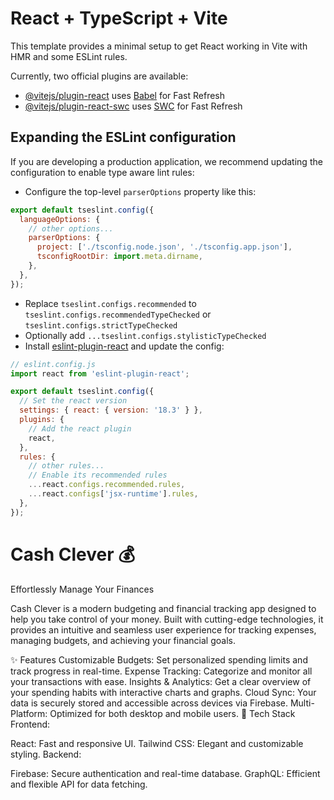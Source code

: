 # React + TypeScript + Vite

This template provides a minimal setup to get React working in Vite with HMR and some ESLint rules.

Currently, two official plugins are available:

- [@vitejs/plugin-react](https://github.com/vitejs/vite-plugin-react/blob/main/packages/plugin-react/README.md) uses [Babel](https://babeljs.io/) for Fast Refresh
- [@vitejs/plugin-react-swc](https://github.com/vitejs/vite-plugin-react-swc) uses [SWC](https://swc.rs/) for Fast Refresh

## Expanding the ESLint configuration

If you are developing a production application, we recommend updating the configuration to enable type aware lint rules:

- Configure the top-level `parserOptions` property like this:

```js
export default tseslint.config({
  languageOptions: {
    // other options...
    parserOptions: {
      project: ['./tsconfig.node.json', './tsconfig.app.json'],
      tsconfigRootDir: import.meta.dirname,
    },
  },
});
```

- Replace `tseslint.configs.recommended` to `tseslint.configs.recommendedTypeChecked` or `tseslint.configs.strictTypeChecked`
- Optionally add `...tseslint.configs.stylisticTypeChecked`
- Install [eslint-plugin-react](https://github.com/jsx-eslint/eslint-plugin-react) and update the config:

```js
// eslint.config.js
import react from 'eslint-plugin-react';

export default tseslint.config({
  // Set the react version
  settings: { react: { version: '18.3' } },
  plugins: {
    // Add the react plugin
    react,
  },
  rules: {
    // other rules...
    // Enable its recommended rules
    ...react.configs.recommended.rules,
    ...react.configs['jsx-runtime'].rules,
  },
});
```

# Cash Clever 💰

Effortlessly Manage Your Finances

Cash Clever is a modern budgeting and financial tracking app designed to help you take control of your money. Built with cutting-edge technologies, it provides an intuitive and seamless user experience for tracking expenses, managing budgets, and achieving your financial goals.

✨ Features
Customizable Budgets: Set personalized spending limits and track progress in real-time.
Expense Tracking: Categorize and monitor all your transactions with ease.
Insights & Analytics: Get a clear overview of your spending habits with interactive charts and graphs.
Cloud Sync: Your data is securely stored and accessible across devices via Firebase.
Multi-Platform: Optimized for both desktop and mobile users.
🔧 Tech Stack
Frontend:

React: Fast and responsive UI.
Tailwind CSS: Elegant and customizable styling.
Backend:

Firebase: Secure authentication and real-time database.
GraphQL: Efficient and flexible API for data fetching.
